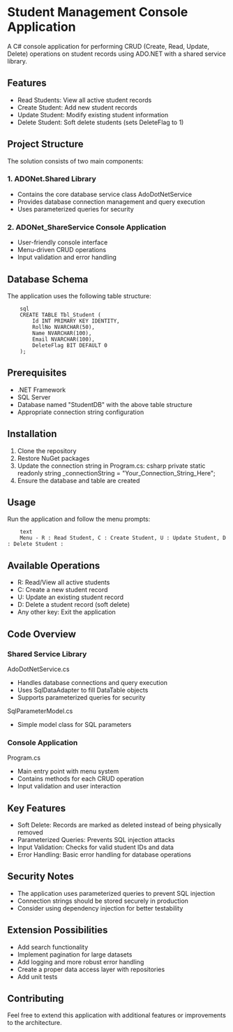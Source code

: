 # Student Management Console Application
A C# console application for performing CRUD (Create, Read, Update, Delete) operations on student records using ADO.NET with a shared service library.

## Features
* Read Students: View all active student records
* Create Student: Add new student records
* Update Student: Modify existing student information
* Delete Student: Soft delete students (sets DeleteFlag to 1)

## Project Structure
The solution consists of two main components:
### 1. ADONet.Shared Library
* Contains the core database service class AdoDotNetService
* Provides database connection management and query execution
* Uses parameterized queries for security

### 2. ADONet_ShareService Console Application
* User-friendly console interface
* Menu-driven CRUD operations
* Input validation and error handling

## Database Schema
The application uses the following table structure:

        sql
        CREATE TABLE Tbl_Student (
            Id INT PRIMARY KEY IDENTITY,
            RollNo NVARCHAR(50),
            Name NVARCHAR(100),
            Email NVARCHAR(100),
            DeleteFlag BIT DEFAULT 0
        );

## Prerequisites
* .NET Framework
* SQL Server
* Database named "StudentDB" with the above table structure
* Appropriate connection string configuration

## Installation
1. Clone the repository
2. Restore NuGet packages
3. Update the connection string in Program.cs:
        csharp
        private static readonly string _connectionString = "Your_Connection_String_Here";
4. Ensure the database and table are created

## Usage
Run the application and follow the menu prompts:

        text
        Menu - R : Read Student, C : Create Student, U : Update Student, D : Delete Student : 

## Available Operations
* R: Read/View all active students
* C: Create a new student record
* U: Update an existing student record
* D: Delete a student record (soft delete)
* Any other key: Exit the application

## Code Overview
### Shared Service Library
AdoDotNetService.cs
* Handles database connections and query execution
* Uses SqlDataAdapter to fill DataTable objects
* Supports parameterized queries for security

SqlParameterModel.cs
* Simple model class for SQL parameters

### Console Application
Program.cs
* Main entry point with menu system
* Contains methods for each CRUD operation
* Input validation and user interaction

## Key Features
* Soft Delete: Records are marked as deleted instead of being physically removed
* Parameterized Queries: Prevents SQL injection attacks
* Input Validation: Checks for valid student IDs and data
* Error Handling: Basic error handling for database operations

## Security Notes
* The application uses parameterized queries to prevent SQL injection
* Connection strings should be stored securely in production
* Consider using dependency injection for better testability

## Extension Possibilities
* Add search functionality
* Implement pagination for large datasets
* Add logging and more robust error handling
* Create a proper data access layer with repositories
* Add unit tests

## Contributing
Feel free to extend this application with additional features or improvements to the architecture.
